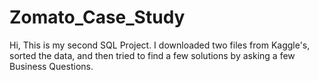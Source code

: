 # Zomato_Case_Study
Hi, This is my second SQL Project. I downloaded two files from Kaggle's, sorted the data, and then tried to find a few solutions by asking a few Business Questions. 

